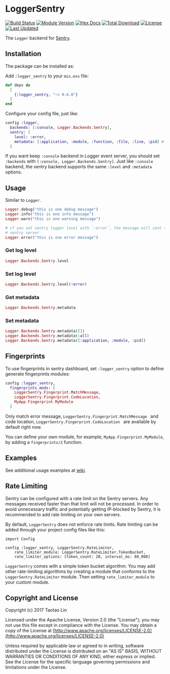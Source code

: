 # LoggerSentry

[![Build Status](https://img.shields.io/travis/Tubitv/logger_sentry.svg?style=flat-square)](https://travis-ci.org/Tubitv/logger_sentry)
[![Module Version](https://img.shields.io/hexpm/v/logger_sentry.svg?style=flat-square)](https://hex.pm/packages/logger_sentry)
[![Hex Docs](https://img.shields.io/badge/hex-docs-lightgreen.svg?style=flat-square)](https://hexdocs.pm/logger_sentry/)
[![Total Download](https://img.shields.io/hexpm/dt/logger_sentry.svg?style=flat-square)](https://hex.pm/packages/logger_sentry)
[![License](https://img.shields.io/hexpm/l/logger_sentry.svg?style=flat-square)](https://github.com/Tubitv/logger_sentry/blob/master/LICENSE)
[![Last Updated](https://img.shields.io/github/last-commit/Tubitv/logger_sentry.svg?style=flat-square)](https://github.com/Tubitv/logger_sentry/commits/master)

The `Logger` backend for [Sentry](https://sentry.io).

## Installation

The package can be installed as:

Add `:logger_sentry` to your `mix.exs` file:

```elixir
def deps do
  [
    {:logger_sentry, "~> 0.6.0"}
  ]
end
```

Configure your config file, just like:

```elixir
config :logger,
  backends: [:console, Logger.Backends.Sentry],
  sentry: [
    level: :error,
    metadata: [:application, :module, :function, :file, :line, :pid] # :all
  ]
```

If you want keep `:console` backend in Logger event server, you should set
`:backends` with `[:console, Logger.Backends.Sentry]`. Just like `:console`
backend, the sentry backend supports the same `:level` and `:metadata` options.

## Usage

Similar to `Logger`.

```elixir
Logger.debug("this is one debug message")
Logger.info("this is one info message")
Logger.warn("this is one warning message")

# if you set sentry logger level with `:error`, the message will sent to your
# sentry server
Logger.error("this is one error message")
```

### Get log level

```elixir
Logger.Backends.Sentry.level
```

### Set log level

```elixir
Logger.Backends.Sentry.level(:error)
```

### Get metadata

```elixir
Logger.Backends.Sentry.metadata
```

### Set metadata

```elixir
Logger.Backends.Sentry.metadata([])
Logger.Backends.Sentry.metadata(:all)
Logger.Backends.Sentry.metadata([:application, :module, :pid])
```

## Fingerprints

To use fingerprints in sentry dashboard, set `:logger_sentry` option to define
generate fingerprints modules:

```elixir
config :logger_sentry,
  fingerprints_mods: [
    LoggerSentry.Fingerprint.MatchMessage,
    LoggerSentry.Fingerprint.CodeLocation,
    MyApp.Fingerprint.MyModule
  ]
```

Only match error message, `LoggerSentry.Fingerprint.MatchMessage ` and code
location, `LoggerSentry.Fingerprint.CodeLocation ` are available by default
right now.

You can define your own module, for example, `MyApp.Fingerprint.MyModule`, by
adding a `fingerprints/2` function.

## Examples

See additional usage examples at [wiki](https://github.com/Tubitv/logger_sentry/wiki/Use-example).

## Rate Limiting

Sentry can be configured with a rate limit on the Sentry servers.
Any messages received faster than that limit will not be processed.
In order to avoid unnecessary traffic and potentially getting IP-blocked
by Sentry, it is recommended to add rate limiting on your own servers.

By default, `LoggerSentry` does not enforce rate limits. Rate limiting can be added through your project config files like this:

```
import Config

config :logger_sentry, LoggerSentry.RateLimiter,
    rate_limiter_module: LoggerSentry.RateLimiter.TokenBucket,
    rate_limiter_options: [token_count: 20, interval_ms: 60_000]
```

`LoggerSentry` comes with a simple token bucket algorithm.
You may add other rate-limiting algorithms by creating a module that
conforms to the `LoggerSentry.RateLimiter` module. Then setting
`rate_limiter_module` to your custom module.

## Copyright and License

Copyright (c) 2017 Taotao Lin

Licensed under the Apache License, Version 2.0 (the "License");
you may not use this file except in compliance with the License.
You may obtain a copy of the License at [http://www.apache.org/licenses/LICENSE-2.0](http://www.apache.org/licenses/LICENSE-2.0)

Unless required by applicable law or agreed to in writing, software
distributed under the License is distributed on an "AS IS" BASIS,
WITHOUT WARRANTIES OR CONDITIONS OF ANY KIND, either express or implied.
See the License for the specific language governing permissions and
limitations under the License.
